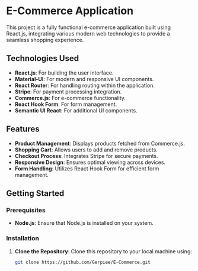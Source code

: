 # E-Commerce Application

This project is a fully functional e-commerce application built using React.js, integrating various modern web technologies to provide a seamless shopping experience.

## Technologies Used

- **React.js**: For building the user interface.
- **Material-UI**: For modern and responsive UI components.
- **React Router**: For handling routing within the application.
- **Stripe**: For payment processing integration.
- **Commerce.js**: For e-commerce functionality.
- **React Hook Form**: For form management.
- **Semantic UI React**: For additional UI components.

## Features

- **Product Management**: Displays products fetched from Commerce.js.
- **Shopping Cart**: Allows users to add and remove products.
- **Checkout Process**: Integrates Stripe for secure payments.
- **Responsive Design**: Ensures optimal viewing across devices.
- **Form Handling**: Utilizes React Hook Form for efficient form management.

## Getting Started

### Prerequisites

- **Node.js**: Ensure that Node.js is installed on your system.

### Installation

1. **Clone the Repository**: Clone this repository to your local machine using:
   ```bash
   git clone https://github.com/Gerpiee/E-Commerce.git
